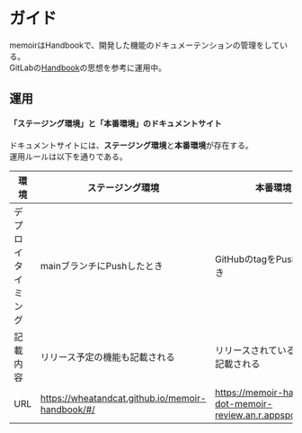 # ガイド

memoirはHandbookで、開発した機能のドキュメーテンションの管理をしている。<br/>
GitLabの[Handbook](https://about.gitlab.com/handbook/)の思想を参考に運用中。


## 運用


#### 「ステージング環境」と「本番環境」のドキュメントサイト

ドキュメントサイトには、**ステージング環境**と**本番環境**が存在する。<br/>
運用ルールは以下を通りである。

|  環境  | ステージング環境  | 本番環境 |
| ---- | ---- | ---- |
|  デプロイタイミング  |  mainブランチにPushしたとき  | GitHubのtagをPushしたとき |
|  記載内容  |  リリース予定の機能も記載される  | リリースされている機能のみ記載される |
|  URL  |  https://wheatandcat.github.io/memoir-handbook/#/  | https://memoir-handbook-dot-memoir-review.an.r.appspot.com/#/ |
